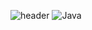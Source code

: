 ![header](https://capsule-render.vercel.app/api?type=Venom&height=150&section=header&text=DUSLOOP&fontColor=000000&fontSize=70&animation=fadeIn&fontAlignY=40)
![Java](https://img.shields.io/badge/Java-007396.svg?&style=for-the-badge&logo=Java&logoColor=white)
